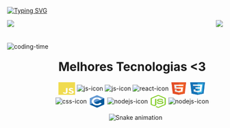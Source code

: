 [![Typing SVG](https://readme-typing-svg.herokuapp.com/?color=%23FF0000&size=45&center=true&vCenter=true&width=1000&lines=HELLO%2C+My+name+is+Broken%3BI%27m+20+years+old%3BI%27m+from+Brazil%3BWelcome%3A%29&font=Monaco)](https://git.io/typing-svg)


<div>
  
  <img  height="180em" src="https://github-readme-stats.vercel.app/api?username=Brokenzl&show_icons=true&theme=great-gatsby&include_all_commits=true&count_private=true"/>
  <img align="right" height="180em" src="https://github-readme-stats.vercel.app/api/top-langs/?username=Brokenzl&layout=compact&langs_count=16&theme=great-gatsby"/>
</div>
<br>

<div  align="center"> 
  <div style="display: inline_block"><br>
    <img align="left" height="250" alt="coding-time" src="code.gif">
    <h1 align="center">Melhores Tecnologias <3</h1>
    <img align="center" height="30" width="40" alt="js-icon"  src="https://raw.githubusercontent.com/devicons/devicon/master/icons/javascript/javascript-plain.svg">
      <img align="center" height="30" width="40" alt="js-icon"  src="https://icon.icepanel.io/Technology/svg/Vue.js.svg">
       <img align="center" height="30" width="40" alt="js-icon"  src="https://icon.icepanel.io/Technology/svg/Qt-Framework.svg">
    <img align="center" height="30" width="40" alt="react-icon" src="https://icon.icepanel.io/Technology/svg/React.svg">
    <img align="center" height="30" width="40" alt="html-icon" src="https://raw.githubusercontent.com/devicons/devicon/master/icons/html5/html5-original.svg">
    <img align="center" height="30" width="40" alt="css-icon" src="https://raw.githubusercontent.com/devicons/devicon/master/icons/css3/css3-original.svg">
      <img align="center" height="30" width="40" alt="css-icon" src="https://icon.icepanel.io/Technology/svg/Tailwind-CSS.svg">
    <img align="center" height="30" width="40" alt="c-icon" src="https://raw.githubusercontent.com/devicons/devicon/master/icons/c/c-original.svg">
    <img align="center" height="30" width="40" alt="nodejs-icon" src="https://icon.icepanel.io/Technology/svg/C%2B%2B-%28CPlusPlus%29.svg">
    <img align="center" height="30" width="40" alt="nodejs-icon" src="https://raw.githubusercontent.com/devicons/devicon/master/icons/nodejs/nodejs-original.svg">
    <img align="center" height="30" width="40" alt="nodejs-icon" src="https://icon.icepanel.io/Technology/svg/Discord.js.svg">
   </div>
    
  
![Snake animation](https://github.com/LuigiGF/LuigiGF/blob/output/github-contribution-grid-snake.svg)
